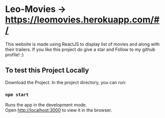 # Leo-Movies -> https://leomovies.herokuapp.com/#/


This website is made using ReactJS to display list of movies and along with their trailers.
If you like this project do give a star and Follow to my github profile!  :)

## To test this Project Locally
Download the Project.
In the project directory, you can run:

### `npm start`

Runs the app in the development mode.\
Open [http://localhost:3000](http://localhost:3000) to view it in the browser.
